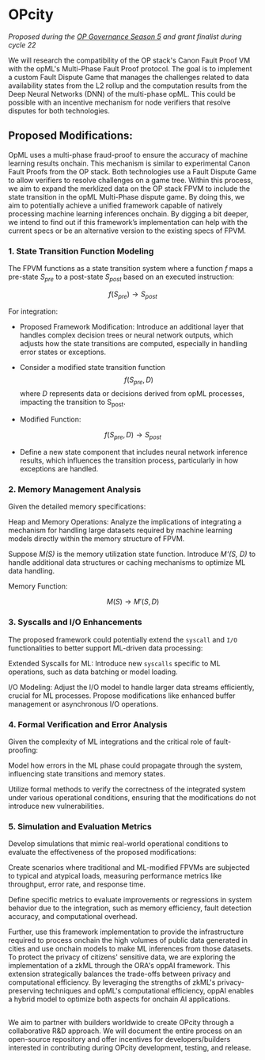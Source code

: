 

# OPcity
_Proposed during the [OP Governance Season 5](https://app.charmverse.io/op-grants/page-1306815702055122) and grant finalist during cycle 22_

We will research the compatibility of the OP stack's Canon Fault Proof VM with the opML's Multi-Phase Fault Proof protocol. The goal is to implement a custom Fault Dispute Game that manages the challenges related to data availability states from the L2 rollup and the computation results from the Deep Neural Networks (DNN) of the multi-phase opML. This could be possible with an incentive mechanism for node verifiers that resolve disputes for both technologies.

## Proposed Modifications:

OpML uses a multi-phase fraud-proof to ensure the accuracy of machine learning results onchain. This mechanism is similar to experimental Canon Fault Proofs from the OP stack. Both technologies use a Fault Dispute Game to allow verifiers to resolve challenges on a game tree. Within this process, we aim to expand the merklized data on the OP stack FPVM to include the state transition in the opML Multi-Phase dispute game. By doing this, we aim to potentially achieve a unified framework capable of natively processing machine learning inferences onchain. By digging a bit deeper, we intend to find out if this framework’s implementation can help with the current specs or be an alternative version to the existing specs of FPVM.

### 1. State Transition Function Modeling

The FPVM functions as a state transition system where a function _f_ maps a pre-state _S<sub>pre</sub>_ to a post-state _S<sub>post</sub>_ based on an executed instruction:

$$ f(S_{pre})→ S_{post}$$

For integration:

- Proposed Framework Modification: Introduce an additional layer that handles complex decision trees or neural network outputs, which adjusts how the state transitions are computed, especially in handling error states or exceptions.

- Consider a modified state transition function $$ f(S_{pre}, D)$$ where _D_ represents data or decisions derived from opML processes, impacting the transition to S<sub>post</sub>.

- Modified Function:

$$ f(S_{pre}, D)→ S_{post}$$ 

- Define a new state component that includes neural network inference results, which influences the transition process, particularly in how exceptions are handled.

### 2. Memory Management Analysis

Given the detailed memory specifications:

Heap and Memory Operations: Analyze the implications of integrating a mechanism for handling large datasets required by machine learning models directly within the memory structure of FPVM.

Suppose _M(S)_ is the memory utilization state function. Introduce _M'(S, D)_ to handle additional data structures or caching mechanisms to optimize ML data handling.

Memory Function: 

$$ M(S)→ M'(S, D) $$

### 3. Syscalls and I/O Enhancements

The proposed framework could potentially extend the `syscall` and `I/O` functionalities to better support ML-driven data processing:

Extended Syscalls for ML: Introduce new `syscalls` specific to ML operations, such as data batching or model loading.

I/O Modeling: Adjust the I/O model to handle larger data streams efficiently, crucial for ML processes. Propose modifications like enhanced buffer management or asynchronous I/O operations.

### 4. Formal Verification and Error Analysis

Given the complexity of ML integrations and the critical role of fault-proofing:

Model how errors in the ML phase could propagate through the system, influencing state transitions and memory states.

Utilize formal methods to verify the correctness of the integrated system under various operational conditions, ensuring that the modifications do not introduce new vulnerabilities.

### 5. Simulation and Evaluation Metrics

Develop simulations that mimic real-world operational conditions to evaluate the effectiveness of the proposed modifications:

Create scenarios where traditional and ML-modified FPVMs are subjected to typical and atypical loads, measuring performance metrics like throughput, error rate, and response time.

Define specific metrics to evaluate improvements or regressions in system behavior due to the integration, such as memory efficiency, fault detection accuracy, and computational overhead.

Further, use this framework implementation to provide the infrastructure required to process onchain the high volumes of public data generated in cities and use onchain models to make ML inferences from those datasets. To protect the privacy of citizens' sensitive data, we are exploring the implementation of a zkML through the ORA's oppAI framework. This extension strategically balances the trade-offs between privacy and computational efficiency. By leveraging the strengths of zkML's privacy-preserving techniques and opML's computational efficiency, oppAI enables a hybrid model to optimize both aspects for onchain AI applications.

## 

We aim to partner with builders worldwide to create OPcity through a collaborative R&D approach. We will document the entire process on an open-source repository and offer incentives for developers/builders interested in contributing during OPcity development, testing, and release. 

